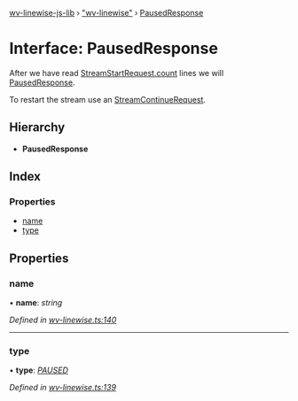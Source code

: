 [wv-linewise-js-lib](../README.md) › ["wv-linewise"](../modules/_wv_linewise_.md) › [PausedResponse](_wv_linewise_.pausedresponse.md)

# Interface: PausedResponse

After we have read [StreamStartRequest.count](_wv_linewise_.streamstartrequest.md#count) lines we will
[PausedResponse](_wv_linewise_.pausedresponse.md).

To restart the stream use an [StreamContinueRequest](_wv_linewise_.streamcontinuerequest.md).

## Hierarchy

* **PausedResponse**

## Index

### Properties

* [name](_wv_linewise_.pausedresponse.md#name)
* [type](_wv_linewise_.pausedresponse.md#type)

## Properties

###  name

• **name**: *string*

*Defined in [wv-linewise.ts:140](https://github.com/forbesmyester/wv-linewise/blob/65da995/js-lib/src/wv-linewise.ts#L140)*

___

###  type

• **type**: *[PAUSED](../enums/_wv_linewise_.response_type.md#paused)*

*Defined in [wv-linewise.ts:139](https://github.com/forbesmyester/wv-linewise/blob/65da995/js-lib/src/wv-linewise.ts#L139)*
